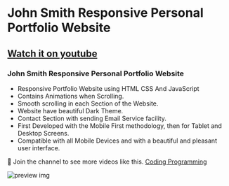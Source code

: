 # John Smith Responsive Personal Portfolio Website
## [Watch it on youtube](https://youtu.be/w8KsFth1xFo)
### John Smith Responsive Personal Portfolio Website

- Responsive Portfolio Website using HTML CSS And JavaScript
- Contains Animations when Scrolling.
- Smooth scrolling in each Section of the Website.
- Website have beautiful Dark Theme.
- Contact Section with sending Email Service facility.
- First Developed with the Mobile First methodology, then for Tablet and Desktop Screens.
- Compatible with all Mobile Devices and with a beautiful and pleasant user interface.

💙 Join the channel to see more videos like this. [Coding Programming](https://www.youtube.com/@codingprogramming786)

![preview img](/preview.png)
